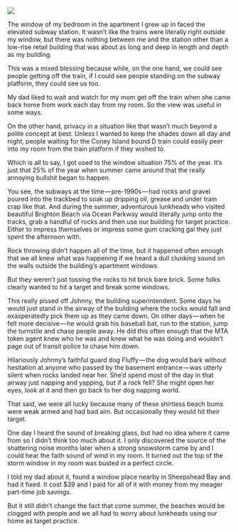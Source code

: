 <!-----
title: Throwing Rocks at the Building
description: About How — When Summer Came Around — Kids Waiting for the Coney Island Bound Subway Train Would Throw Rocks at the Building I Lived In
date: '2018-07-28T05:04:19.902Z'
slug: 815c227c5e37
----->

![](/Users/jack/Downloads/medium-export-c5e2d7bfba58be09848301f216239b1a2b92c723a5147c30ac4f31d8e9470b9a/posts/md_1668465868371/img/1__NayHYiQm2__IaY__x6c9OY3w.jpeg)

The window of my bedroom in the apartment I grew up in faced the elevated subway station. It wasn’t like the trains were literally right outside my window, but there was nothing between me and the station other than a low-rise retail building that was about as long and deep in length and depth as my building.

This was a mixed blessing because while, on the one hand, we could see people getting off the train, if I could see people standing on the subway platform, they could see us too.

My dad liked to wait and watch for my mom get off the train when she came back home from work each day from my room. So the view was useful in some ways.

On the other hand, privacy in a situation like that wasn’t much beyond a polite concept at best. Unless I wanted to keep the shades down all day and night, people waiting for the Coney Island bound D train could easily peer into my room from the train platform if they wished to.

Which is all to say, I got used to the window situation 75% of the year. It’s just that 25% of the year when summer came around that the really annoying bullshit began to happen.

You see, the subways at the time — pre-1990s — had rocks and gravel poured into the trackbed to soak up dripping oil, grease and under train crap like that. And during the summer, adventurous lunkheads who visited beautiful Brighton Beach via Ocean Parkway would literally jump onto the tracks, grab a handful of rocks and then use our building for target practice. Either to impress themselves or impress some gum cracking gal they just spent the afternoon with.

Rock throwing didn’t happen all of the time, but it happened often enough that we all knew what was happening if we heard a dull clunking sound on the walls outside the building’s apartment windows.

But they weren’t just tossing the rocks to hit brick bare brick. Some folks clearly wanted to hit a target and break some windows.

This really pissed off Johnny, the building superintendent. Some days he would just stand in the airway of the building where the rocks would fall and exasperatedly pick them up as they came down. On other days — when he felt more decisive — he would grab his baseball bat, run to the station, jump the turnstile and chase people away. He did this often enough that the MTA token agent knew who he was and knew what he was doing and wouldn’t page out of transit police to chase him down.

Hilariously Johnny’s faithful guard dog Fluffy — the dog would bark without hesitation at anyone who passed by the basement entrance — was utterly silent when rocks landed near her. She’d spend most of the day in that airway just napping and yapping, but if a rock fell? She might open her eyes, look at it and then go back to her dog napping world.

That said, we were all lucky because many of these shirtless beach bums were weak armed and had bad aim. But occasionally they would hit their target.

One day I heard the sound of breaking glass, but had no idea where it came from so I didn’t think too much about it. I only discovered the source of the shattering noise months later when a strong snowstorm came by and I could hear the faith sound of wind in my room. It turned out the top of the storm window in my room was busted in a perfect circle.

I told my dad about it, found a window place nearby in Sheepshead Bay and had it fixed. It cost $39 and I paid for all of it with money from my meager part-time job savings.

But it still didn’t change the fact that come summer, the beaches would be clogged with people and we all had to worry about lunkheads using our home as target practice.